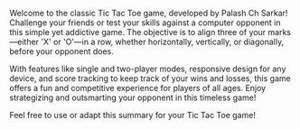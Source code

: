Welcome to the classic Tic Tac Toe game, developed by Palash Ch Sarkar! Challenge your friends or test your skills against a computer opponent in this simple yet addictive game. The objective is to align three of your marks—either 'X' or 'O'—in a row, whether horizontally, vertically, or diagonally, before your opponent does.

With features like single and two-player modes, responsive design for any device, and score tracking to keep track of your wins and losses, this game offers a fun and competitive experience for players of all ages. Enjoy strategizing and outsmarting your opponent in this timeless game!

Feel free to use or adapt this summary for your Tic Tac Toe game!
